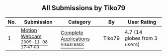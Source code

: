 ﻿<div align="center">

## All Submissions by Tiko79

</div>

No.  | Submission | Category | By   | User Rating
---- | ---------- | -------- | ---- | -----------
1 | [Motion Webcam<br /><sup>2009-11-08 17:47:00</sup>](https://github.com/Planet-Source-Code/tiko79-motion-webcam__1-70866) | [Complete Applications<br /><sup>Visual Basic</sup>](../ByCategory/complete-applications__1-27.md) | Tiko79 | 4.7 (14 globes from 3 users)
